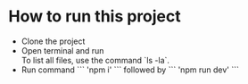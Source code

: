 <h1>How to run this project</h1>
<ul>
  <li>Clone the project</li>
  <li>Open terminal and run </li>
To list all files, use the command `ls -la`.


  <li>Run command ``` 'npm i' ``` followed by ``` 'npm run dev' ```</li>
</ul>
